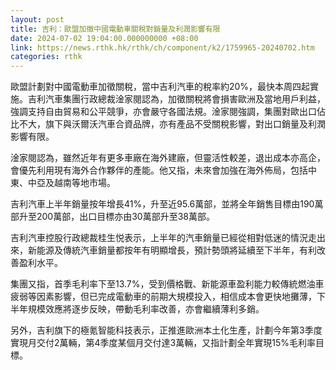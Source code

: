 ```yaml
---
layout: post
title: 吉利：歐盟加徵中國電動車關稅對銷量及利潤影響有限
date: 2024-07-02 19:04:00.000000000 +08:00
link: https://news.rthk.hk/rthk/ch/component/k2/1759965-20240702.htm
categories: rthk
---
```


歐盟計劃對中國電動車加徵關稅，當中吉利汽車的稅率約20%，最快本周四起實施。吉利汽車集團行政總裁淦家閱認為，加徵關稅將會損害歐洲及當地用戶利益，強調支持自由貿易和公平競爭，亦會嚴守各國法規。淦家閱強調，集團對歐出口佔比不大，旗下與沃爾沃汽車合資品牌，亦有產品不受關稅影響，對出口銷量及利潤影響有限。

淦家閱認為，雖然近年有更多車廠在海外建廠，但靈活性較差，退出成本亦高企，會優先利用現有海外合作夥伴的產能。他又指，未來會加強在海外佈局，包括中東、中亞及越南等地市場。

吉利汽車上半年銷量按年增長41%，升至近95.6萬部，並將全年銷售目標由190萬部升至200萬部，出口目標亦由30萬部升至38萬部。

吉利汽車控股行政總裁桂生悦表示，上半年的汽車銷量已經從相對低迷的情況走出來，新能源及傳統汽車銷量都按年有明顯增長，預計勢頭將延續至下半年，有利改善盈利水平。

集團又指，首季毛利率下至13.7%，受到價格戰、新能源車盈利能力較傳統燃油車疲弱等因素影響，但已完成電動車的前期大規模投入，相信成本會更快地攤薄，下半年規模效應將逐步反映，帶動毛利率改善，亦會繼續薄利多銷。

另外，吉利旗下的極氪智能科技表示，正推進歐洲本土化生產，計劃今年第3季度實現月交付2萬輛，第4季度某個月交付達3萬輛，又指計劃全年實現15%毛利率目標。
